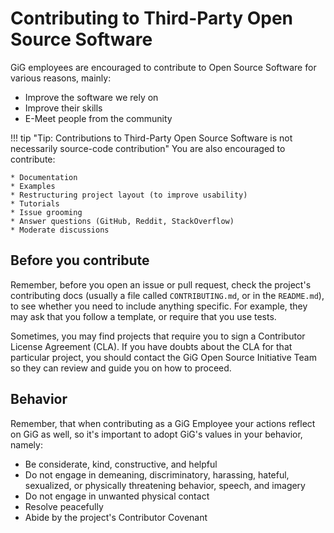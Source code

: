 # Contributing to Third-Party Open Source Software

GiG employees are encouraged to contribute to Open Source Software for various reasons, mainly:

* Improve the software we rely on
* Improve their skills
* E-Meet people from the community

!!! tip "Tip: Contributions to Third-Party Open Source Software is not necessarily source-code contribution"
    You are also encouraged to contribute:

    * Documentation
    * Examples
    * Restructuring project layout (to improve usability)
    * Tutorials
    * Issue grooming
    * Answer questions (GitHub, Reddit, StackOverflow)
    * Moderate discussions

## Before you contribute

Remember, before you open an issue or pull request, check the project's contributing docs (usually a file called `CONTRIBUTING.md`, or in the `README.md`), to see whether you need to include anything specific. For example, they may ask that you follow a template, or require that you use tests.

Sometimes, you may find projects that require you to sign a Contributor License Agreement (CLA). If you have doubts about the CLA for that particular project, you should contact the GiG Open Source Initiative Team so they can review and guide you on how to proceed.

## Behavior

Remember, that when contributing as a GiG Employee your actions reflect on GiG as well, so it's important to adopt GiG's values in your behavior, namely:

* Be considerate, kind, constructive, and helpful
* Do not engage in demeaning, discriminatory, harassing, hateful, sexualized, or physically threatening behavior, speech, and imagery
* Do not engage in unwanted physical contact
* Resolve peacefully
* Abide by the project's Contributor Covenant
